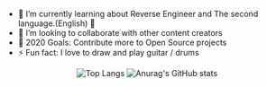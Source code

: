 <style>
  h1 {text-align: center;}
  p {text-align: center;}
  div {text-align: center;}
</style>

- 🌱 I’m currently learning about Reverse Engineer and The second language.(English) 🤣
- 👯 I’m looking to collaborate with other content creators
- 🥅 2020 Goals: Contribute more to Open Source projects
- ⚡ Fun fact: I love to draw and play guitar / drums

![Top Langs](https://github-readme-stats.vercel.app/api/top-langs/?username=R4bin)
![Anurag's GitHub stats](https://github-readme-stats.vercel.app/api?username=R4bin)
